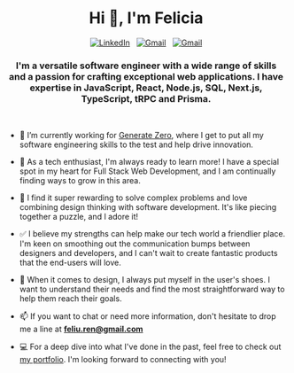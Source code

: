 <h1 align="center">Hi 👋, I'm Felicia</a></h1>
<div align="center">

[![LinkedIn](https://skillicons.dev/icons?i=linkedin)](https://www.linkedin.com/in/felicia-fel/) &nbsp;
[![Gmail](https://skillicons.dev/icons?i=gmail)](mailto:feliu.ren@gmail.com?subject=Hello%20Fel,%20From%20Github) &nbsp;
[![Gmail](https://skillicons.dev/icons?i=instagram)](https://www.instagram.com/applescan/)

</div>
<h3 align="center">I'm a versatile software engineer with a wide range of skills and a passion for crafting exceptional web applications. I have expertise in JavaScript, React, Node.js, SQL, Next.js, TypeScript, tRPC and Prisma.</h3>

<br/>

- 🔭 I’m currently working for <a href="https://generatezero.com/" target="blank">Generate Zero</a>, where I get to put all my software engineering skills to the test and help drive innovation.

- 🌱 As a tech enthusiast, I'm always ready to learn more! I have a special spot in my heart for Full Stack Web Development, and I am continually finding ways to grow in this area.

- 💁 I find it super rewarding to solve complex problems and love combining design thinking with software development. It's like piecing together a puzzle, and I adore it! 

- ✅ I believe my strengths can help make our tech world a friendlier place. I'm keen on smoothing out the communication bumps between designers and developers, and I can't wait to create fantastic products that the end-users will love.

- 🎯 When it comes to design, I always put myself in the user's shoes. I want to understand their needs and find the most straightforward way to help them reach their goals.

- 📫 If you want to chat or need more information, don't hesitate to drop me a line at **feliu.ren@gmail.com**

- 💻 For a deep dive into what I've done in the past, feel free to check out  <a href="https://felicia-portfolio.netlify.app/" target="blank"> my portfolio</a>. I'm looking forward to connecting with you!


